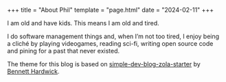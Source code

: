 +++
title = "About Phil"
template = "page.html"
date = "2024-02-11"
+++

I am old and have kids. This means I am old and tired.

I do software management things and, when I’m not too tired, I enjoy being a cliché by playing videogames, reading sci-fi, writing open source code and pining for a past that never existed.

The theme for this blog is based on [simple-dev-blog-zola-starter](https://github.com/bennetthardwick/simple-dev-blog-zola-starter) by [Bennett Hardwick](https://bennett.dev/).
